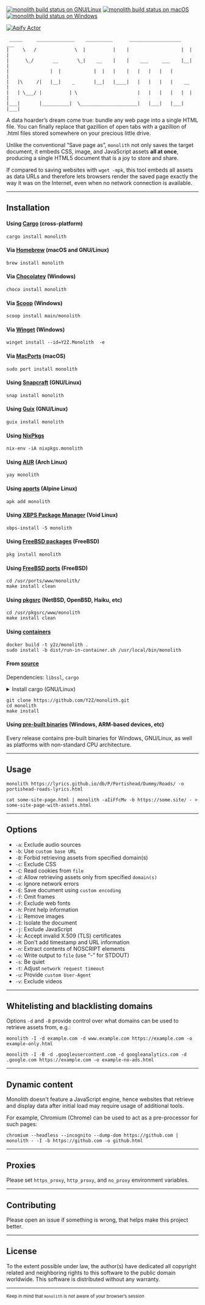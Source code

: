 [![monolith build status on GNU/Linux](https://github.com/Y2Z/monolith/workflows/GNU%2FLinux/badge.svg)](https://github.com/Y2Z/monolith/actions?query=workflow%3AGNU%2FLinux)
[![monolith build status on macOS](https://github.com/Y2Z/monolith/workflows/macOS/badge.svg)](https://github.com/Y2Z/monolith/actions?query=workflow%3AmacOS)
[![monolith build status on Windows](https://github.com/Y2Z/monolith/workflows/Windows/badge.svg)](https://github.com/Y2Z/monolith/actions?query=workflow%3AWindows)
<br/>

[![Apify Actor](https://apify-badger.vercel.app/badge/netmilk/monolith)](https://apify.com/netmilk/monolith)

```
 _____     ______________    __________      ___________________    ___
|     \   /              \  |          |    |                   |  |   |
|      \_/       __       \_|    __    |    |    ___     ___    |__|   |
|               |  |            |  |   |    |   |   |   |   |          |
|   |\     /|   |__|    _       |__|   |____|   |   |   |   |    __    |
|   | \___/ |          | \                      |   |   |   |   |  |   |
|___|       |__________|  \_____________________|   |___|   |___|  |___|
```

A data hoarder’s dream come true: bundle any web page into a single HTML file. You can finally replace that gazillion of open tabs with a gazillion of .html files stored somewhere on your precious little drive.

Unlike the conventional “Save page as”, `monolith` not only saves the target document, it embeds CSS, image, and JavaScript assets **all at once**, producing a single HTML5 document that is a joy to store and share.

If compared to saving websites with `wget -mpk`, this tool embeds all assets as data URLs and therefore lets browsers render the saved page exactly the way it was on the Internet, even when no network connection is available.


---------------------------------------------------


## Installation

#### Using [Cargo](https://crates.io/crates/monolith) (cross-platform)

```console
cargo install monolith
```

#### Via [Homebrew](https://formulae.brew.sh/formula/monolith) (macOS and GNU/Linux)

```console
brew install monolith
```

#### Via [Chocolatey](https://community.chocolatey.org/packages/monolith) (Windows)

```console
choco install monolith
```

#### Via [Scoop](https://scoop.sh/#/apps?q=monolith) (Windows)

```console
scoop install main/monolith
```

#### Via [Winget](https://winstall.app/apps/Y2Z.Monolith) (Windows)

```console
winget install --id=Y2Z.Monolith  -e
```

#### Via [MacPorts](https://ports.macports.org/port/monolith/summary) (macOS)

```console
sudo port install monolith
```

#### Using [Snapcraft](https://snapcraft.io/monolith) (GNU/Linux)

```console
snap install monolith
```

#### Using [Guix](https://packages.guix.gnu.org/packages/monolith) (GNU/Linux)

```console
guix install monolith
```

#### Using [NixPkgs](https://search.nixos.org/packages?channel=unstable&show=monolith&query=monolith)

```console
nix-env -iA nixpkgs.monolith
```

#### Using [AUR](https://aur.archlinux.org/packages/monolith) (Arch Linux)

```console
yay monolith
```

#### Using [aports](https://pkgs.alpinelinux.org/packages?name=monolith) (Alpine Linux)

```console
apk add monolith
```

#### Using [XBPS Package Manager](https://voidlinux.org/packages/?q=monolith) (Void Linux)

```console
xbps-install -S monolith
```

#### Using [FreeBSD packages](https://svnweb.freebsd.org/ports/head/www/monolith/) (FreeBSD)

```console
pkg install monolith
```

#### Using [FreeBSD ports](https://www.freshports.org/www/monolith/) (FreeBSD)

```console
cd /usr/ports/www/monolith/
make install clean
```

#### Using [pkgsrc](https://pkgsrc.se/www/monolith) (NetBSD, OpenBSD, Haiku, etc)

```console
cd /usr/pkgsrc/www/monolith
make install clean
```

#### Using [containers](https://www.docker.com/)

```console
docker build -t y2z/monolith .
sudo install -b dist/run-in-container.sh /usr/local/bin/monolith
```

#### From [source](https://github.com/Y2Z/monolith)

Dependencies: `libssl`, `cargo`

<details>
  <summary>Install cargo (GNU/Linux)</summary>
 Check if cargo is installed
 
 ```console
 cargo -v
 ```

 If cargo is not already installed, install and add it to your existing ```$PATH``` (paraphrasing the [official installation instructions](https://doc.rust-lang.org/cargo/getting-started/installation.html)):
 
 ```console
 curl https://sh.rustup.rs -sSf | sh
 . "$HOME/.cargo/env"
 ```

Proceed with installing from source:
</details>

```console
git clone https://github.com/Y2Z/monolith.git
cd monolith
make install
```

#### Using [pre-built binaries](https://github.com/Y2Z/monolith/releases) (Windows, ARM-based devices, etc)

Every release contains pre-built binaries for Windows, GNU/Linux, as well as platforms with non-standard CPU architecture.


---------------------------------------------------


## Usage

```console
monolith https://lyrics.github.io/db/P/Portishead/Dummy/Roads/ -o portishead-roads-lyrics.html
```

```console
cat some-site-page.html | monolith -aIiFfcMv -b https://some.site/ - > some-site-page-with-assets.html
```


---------------------------------------------------


## Options

 - `-a`: Exclude audio sources
 - `-b`: Use `custom base URL`
 - `-B`: Forbid retrieving assets from specified domain(s)
 - `-c`: Exclude CSS
 - `-C`: Read cookies from `file`
 - `-d`: Allow retrieving assets only from specified `domain(s)`
 - `-e`: Ignore network errors
 - `-E`: Save document using `custom encoding`
 - `-f`: Omit frames
 - `-F`: Exclude web fonts
 - `-h`: Print help information
 - `-i`: Remove images
 - `-I`: Isolate the document
 - `-j`: Exclude JavaScript
 - `-k`: Accept invalid X.509 (TLS) certificates
 - `-M`: Don't add timestamp and URL information
 - `-n`: Extract contents of NOSCRIPT elements
 - `-o`: Write output to `file` (use “-” for STDOUT)
 - `-s`: Be quiet
 - `-t`: Adjust `network request timeout`
 - `-u`: Provide `custom User-Agent`
 - `-v`: Exclude videos


---------------------------------------------------


## Whitelisting and blacklisting domains

Options `-d` and `-B` provide control over what domains can be used to retrieve assets from, e.g.:

```console
monolith -I -d example.com -d www.example.com https://example.com -o example-only.html
```

```console
monolith -I -B -d .googleusercontent.com -d googleanalytics.com -d .google.com https://example.com -o example-no-ads.html
```

---------------------------------------------------


## Dynamic content

Monolith doesn't feature a JavaScript engine, hence websites that retrieve and display data after initial load may require usage of additional tools.

For example, Chromium (Chrome) can be used to act as a pre-processor for such pages:

```console
chromium --headless --incognito --dump-dom https://github.com | monolith - -I -b https://github.com -o github.html
```


---------------------------------------------------


## Proxies

Please set `https_proxy`, `http_proxy`, and `no_proxy` environment variables.


---------------------------------------------------


## Contributing

Please open an issue if something is wrong, that helps make this project better.


---------------------------------------------------


## License

To the extent possible under law, the author(s) have dedicated all copyright related and neighboring rights to this software to the public domain worldwide.
This software is distributed without any warranty.


---------------------------------------------------


<!-- Microtext -->
<sub>Keep in mind that `monolith` is not aware of your browser’s session</sub>
